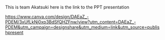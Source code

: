 This is team Akatsuki
here is the link to the PPT presentation

https://www.canva.com/design/DAEaZ_-PDEM/3xUfLkNj0xp3BdSfQHZFnw/view?utm_content=DAEaZ_-PDEM&utm_campaign=designshare&utm_medium=link&utm_source=publishpresent
